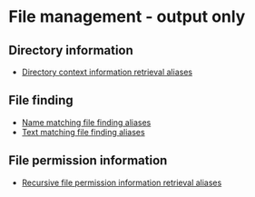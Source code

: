 
# File management - output only

## Directory information

* [Directory context information retrieval aliases](directory_information/directory-context-information-retrieval.aliases)

## File finding

* [Name matching file finding aliases](file_finding/name-matching-file-finding.aliases)
* [Text matching file finding aliases](file_finding/text-matching-file-finding.aliases)

## File permission information

* [Recursive file permission information retrieval aliases](file_permission_information/recursive-file-permission-information-retrieval.aliases)


